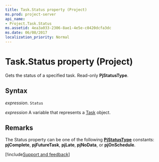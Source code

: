 ```yaml
---
title: Task.Status property (Project)
ms.prod: project-server
api_name:
- Project.Task.Status
ms.assetid: 4ea3a033-2306-8ae1-4e5e-c0420dcfa3dc
ms.date: 06/08/2017
localization_priority: Normal
---
```



# Task.Status property (Project)

Gets the status of a specified task. Read-only  **PjStatusType**.


## Syntax

_expression_. `Status`

_expression_ A variable that represents a [Task](./Project.Task.md) object.


## Remarks

The Status property can be one of the following  **[PjStatusType](Project.PjStatusType.md)** constants: **pjComplete**, **pjFutureTask**, **pjLate**, **pjNoData**, or **pjOnSchedule**.

[!include[Support and feedback](~/includes/feedback-boilerplate.md)]